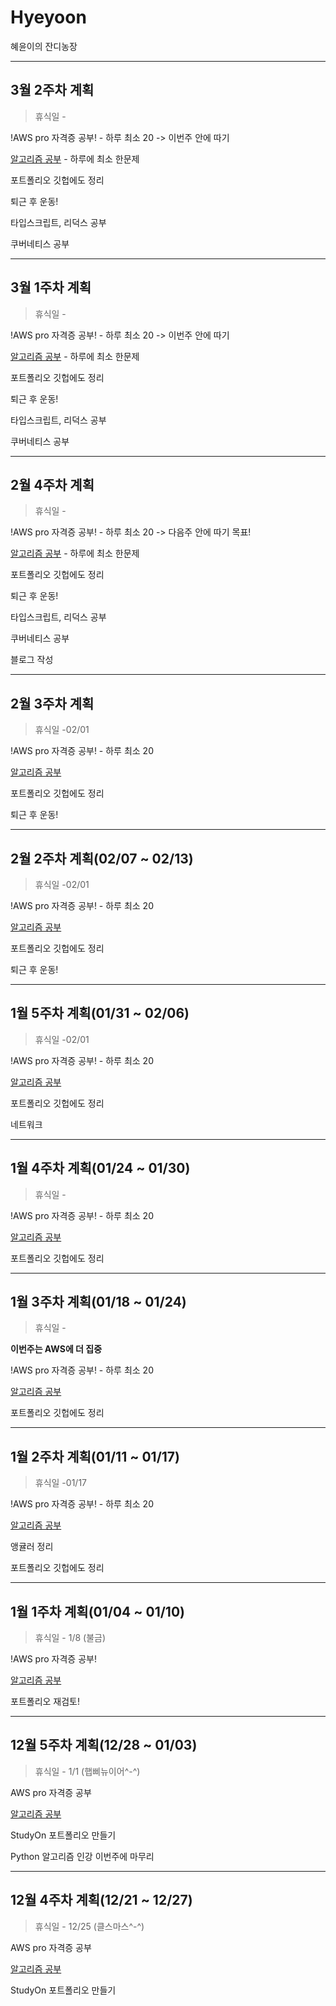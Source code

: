 # Hyeyoon
혜윤이의 잔디농장


------


## 3월 2주차 계획
> 휴식일 -

!AWS pro 자격증 공부! - 하루 최소 20 -> 이번주 안에 따기

[알고리즘 공부](https://github.com/hyeyoon0808/Algorithm_Study) - 하루에 최소 한문제

포트폴리오 깃헙에도 정리

퇴근 후 운동!

타입스크립트, 리덕스 공부

쿠버네티스 공부


------


## 3월 1주차 계획
> 휴식일 -

!AWS pro 자격증 공부! - 하루 최소 20 -> 이번주 안에 따기

[알고리즘 공부](https://github.com/hyeyoon0808/Algorithm_Study) - 하루에 최소 한문제

포트폴리오 깃헙에도 정리

퇴근 후 운동!

타입스크립트, 리덕스 공부

쿠버네티스 공부

------


## 2월 4주차 계획
> 휴식일 -

!AWS pro 자격증 공부! - 하루 최소 20 -> 다음주 안에 따기 목표!

[알고리즘 공부](https://github.com/hyeyoon0808/Algorithm_Study) - 하루에 최소 한문제

포트폴리오 깃헙에도 정리

퇴근 후 운동!

타입스크립트, 리덕스 공부

쿠버네티스 공부 

블로그 작성


------


## 2월 3주차 계획
> 휴식일 -02/01

!AWS pro 자격증 공부! - 하루 최소 20

[알고리즘 공부](https://github.com/hyeyoon0808/Algorithm_Study)

포트폴리오 깃헙에도 정리

퇴근 후 운동!


------


## 2월 2주차 계획(02/07 ~ 02/13)
> 휴식일 -02/01

!AWS pro 자격증 공부! - 하루 최소 20

[알고리즘 공부](https://github.com/hyeyoon0808/Algorithm_Study)

포트폴리오 깃헙에도 정리

퇴근 후 운동!


------


## 1월 5주차 계획(01/31 ~ 02/06)
> 휴식일 -02/01

!AWS pro 자격증 공부! - 하루 최소 20

[알고리즘 공부](https://github.com/hyeyoon0808/Algorithm_Study)

포트폴리오 깃헙에도 정리

네트워크 


------


## 1월 4주차 계획(01/24 ~ 01/30)
> 휴식일 -

!AWS pro 자격증 공부! - 하루 최소 20

[알고리즘 공부](https://github.com/hyeyoon0808/Algorithm_Study)

포트폴리오 깃헙에도 정리


------


## 1월 3주차 계획(01/18 ~ 01/24)
> 휴식일 -

**이번주는 AWS에 더 집중**

!AWS pro 자격증 공부! - 하루 최소 20

[알고리즘 공부](https://github.com/hyeyoon0808/Algorithm_Study)

포트폴리오 깃헙에도 정리


------


## 1월 2주차 계획(01/11 ~ 01/17)
> 휴식일 -01/17

!AWS pro 자격증 공부! - 하루 최소 20

[알고리즘 공부](https://github.com/hyeyoon0808/Algorithm_Study)

앵귤러 정리

포트폴리오 깃헙에도 정리


------


## 1월 1주차 계획(01/04 ~ 01/10)
> 휴식일 - 1/8 (불금)

!AWS pro 자격증 공부!

[알고리즘 공부](https://github.com/hyeyoon0808/Algorithm_Study)

포트폴리오 재검토!


------


## 12월 5주차 계획(12/28 ~ 01/03)
> 휴식일 - 1/1 (햅삐뉴이어^-^)

AWS pro 자격증 공부 

[알고리즘 공부](https://github.com/hyeyoon0808/Algorithm_Study)

StudyOn 포트폴리오 만들기

Python 알고리즘 인강 이번주에 마무리


------


## 12월 4주차 계획(12/21 ~ 12/27)
> 휴식일 - 12/25 (클스마스^-^)

AWS pro 자격증 공부

[알고리즘 공부](https://github.com/hyeyoon0808/Algorithm_Study)

StudyOn 포트폴리오 만들기




